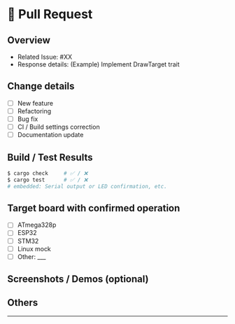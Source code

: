 # 🚀 Pull Request

## Overview

<!-- Describe the issue that this PR solves and its purpose. -->
- Related Issue: #XX
- Response details: (Example) Implement DrawTarget trait

## Change details

- [ ] New feature
- [ ] Refactoring
- [ ] Bug fix
- [ ] CI / Build settings correction
- [ ] Documentation update

## Build / Test Results

```sh
$ cargo check     # ✅ / ❌
$ cargo test      # ✅ / ❌
# embedded: Serial output or LED confirmation, etc.
```

## Target board with confirmed operation
 - [ ] ATmega328p
 - [ ] ESP32
 - [ ] STM32
 - [ ] Linux mock
 - [ ] Other: ___

## Screenshots / Demos (optional)

<!-- It would be great if there were images output to OLED. -->

## Others

<!-- Notes for reviewers -->

---